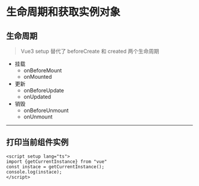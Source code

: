 # 生命周期和获取实例对象

## 生命周期

> Vue3 setup 替代了 beforeCreate 和 created 两个生命周期

- 挂载
  - onBeforeMount
  - onMounted
- 更新
  - onBeforeUpdate
  - onUpdated
- 销毁
  - onBeforeUnmount
  - onUnmount

---

## 打印当前组件实例

```vue
<script setup lang="ts">
import {getCurrentInstance} from "vue"
const instace = getCurrentInstance();
console.log(instace);
</script>
```



